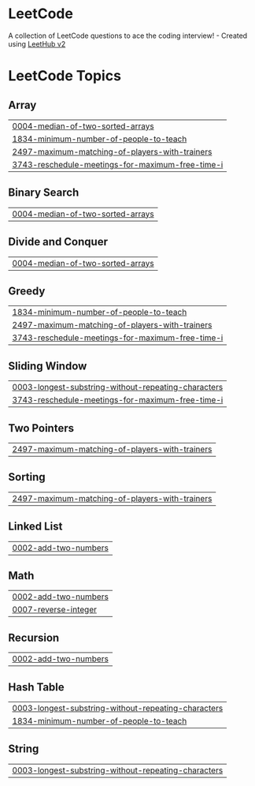 # LeetCode
A collection of LeetCode questions to ace the coding interview! - Created using [LeetHub v2](https://github.com/arunbhardwaj/LeetHub-2.0)

<!---LeetCode Topics Start-->
# LeetCode Topics
## Array
|  |
| ------- |
| [0004-median-of-two-sorted-arrays](https://github.com/chanaHalperin/LeetCode/tree/master/0004-median-of-two-sorted-arrays) |
| [1834-minimum-number-of-people-to-teach](https://github.com/chanaHalperin/LeetCode/tree/master/1834-minimum-number-of-people-to-teach) |
| [2497-maximum-matching-of-players-with-trainers](https://github.com/chanaHalperin/LeetCode/tree/master/2497-maximum-matching-of-players-with-trainers) |
| [3743-reschedule-meetings-for-maximum-free-time-i](https://github.com/chanaHalperin/LeetCode/tree/master/3743-reschedule-meetings-for-maximum-free-time-i) |
## Binary Search
|  |
| ------- |
| [0004-median-of-two-sorted-arrays](https://github.com/chanaHalperin/LeetCode/tree/master/0004-median-of-two-sorted-arrays) |
## Divide and Conquer
|  |
| ------- |
| [0004-median-of-two-sorted-arrays](https://github.com/chanaHalperin/LeetCode/tree/master/0004-median-of-two-sorted-arrays) |
## Greedy
|  |
| ------- |
| [1834-minimum-number-of-people-to-teach](https://github.com/chanaHalperin/LeetCode/tree/master/1834-minimum-number-of-people-to-teach) |
| [2497-maximum-matching-of-players-with-trainers](https://github.com/chanaHalperin/LeetCode/tree/master/2497-maximum-matching-of-players-with-trainers) |
| [3743-reschedule-meetings-for-maximum-free-time-i](https://github.com/chanaHalperin/LeetCode/tree/master/3743-reschedule-meetings-for-maximum-free-time-i) |
## Sliding Window
|  |
| ------- |
| [0003-longest-substring-without-repeating-characters](https://github.com/chanaHalperin/LeetCode/tree/master/0003-longest-substring-without-repeating-characters) |
| [3743-reschedule-meetings-for-maximum-free-time-i](https://github.com/chanaHalperin/LeetCode/tree/master/3743-reschedule-meetings-for-maximum-free-time-i) |
## Two Pointers
|  |
| ------- |
| [2497-maximum-matching-of-players-with-trainers](https://github.com/chanaHalperin/LeetCode/tree/master/2497-maximum-matching-of-players-with-trainers) |
## Sorting
|  |
| ------- |
| [2497-maximum-matching-of-players-with-trainers](https://github.com/chanaHalperin/LeetCode/tree/master/2497-maximum-matching-of-players-with-trainers) |
## Linked List
|  |
| ------- |
| [0002-add-two-numbers](https://github.com/chanaHalperin/LeetCode/tree/master/0002-add-two-numbers) |
## Math
|  |
| ------- |
| [0002-add-two-numbers](https://github.com/chanaHalperin/LeetCode/tree/master/0002-add-two-numbers) |
| [0007-reverse-integer](https://github.com/chanaHalperin/LeetCode/tree/master/0007-reverse-integer) |
## Recursion
|  |
| ------- |
| [0002-add-two-numbers](https://github.com/chanaHalperin/LeetCode/tree/master/0002-add-two-numbers) |
## Hash Table
|  |
| ------- |
| [0003-longest-substring-without-repeating-characters](https://github.com/chanaHalperin/LeetCode/tree/master/0003-longest-substring-without-repeating-characters) |
| [1834-minimum-number-of-people-to-teach](https://github.com/chanaHalperin/LeetCode/tree/master/1834-minimum-number-of-people-to-teach) |
## String
|  |
| ------- |
| [0003-longest-substring-without-repeating-characters](https://github.com/chanaHalperin/LeetCode/tree/master/0003-longest-substring-without-repeating-characters) |
<!---LeetCode Topics End-->